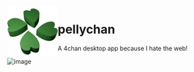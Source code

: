 <img align="left" src="Pellychan.Resources/Images/4channy_alt.png" width="118"/>

# pellychan
A 4chan desktop app because I hate the web!

![image](https://github.com/user-attachments/assets/474b110d-58bb-476b-94fc-0336b69e6f79)
